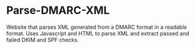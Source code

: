 # Parse-DMARC-XML

Website that parses XML generated from a DMARC format in a readable format. Uses Javascript and HTML to parse XML and extract passed and failed DKIM and SPF checks.
